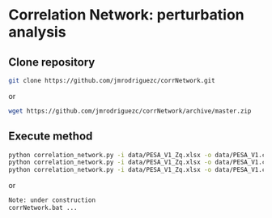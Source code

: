 # Correlation Network: perturbation analysis

## Clone repository

```bash
git clone https://github.com/jmrodriguezc/corrNetwork.git
```

or
```bash
wget https://github.com/jmrodriguezc/corrNetwork/archive/master.zip
```

## Execute method

```bash
python correlation_network.py -i data/PESA_V1_Zq.xlsx -o data/PESA_V1.corr_net.pearson.csv
python correlation_network.py -i data/PESA_V1_Zq.xlsx -o data/PESA_V1.corr_net.kendall.csv -m kendall
python correlation_network.py -i data/PESA_V1_Zq.xlsx -o data/PESA_V1.corr_net.spearman.csv -m spearman
```

or

```bash
Note: under construction
corrNetwork.bat ...

```
